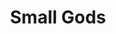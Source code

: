 ---
title: "Small Gods"
hashtag: "small-gods"
authors:
  - Terry Pratchett
tags:
  - Book
  - God as a Character
  - Discworld
  - Terry Pratchett
---